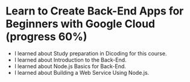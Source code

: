 # Learn to Create Back-End Apps for Beginners with Google Cloud (progress 60%)
  
  * I learned about Study preparation in Dicoding for this course.
  * I learned about Introduction to the Back-End.
  * I learned about Node.js Basics for Back-End.
  * I learned about Building a Web Service Using Node.js.
